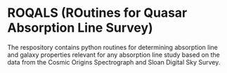 # ROQALS (ROutines for Quasar Absorption Line Survey)
The respository contains python routines for determining absorption line and galaxy properties relevant for any absorption line study based on the data from the Cosmic Origins Spectrograph and Sloan Digital Sky Survey. 
